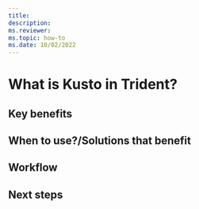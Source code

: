 ```yaml
---
title: 
description: 
ms.reviewer: 
ms.topic: how-to
ms.date: 10/02/2022
---
```

# What is Kusto in Trident?

## Key benefits

## When to use?/Solutions that benefit

## Workflow

## Next steps
